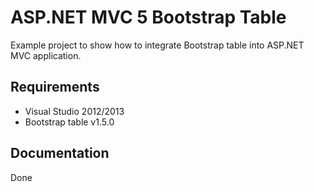 # ASP.NET MVC 5 Bootstrap Table
Example project to show how to integrate Bootstrap table into ASP.NET MVC application.

## Requirements
* Visual Studio 2012/2013
* Bootstrap table v1.5.0

## Documentation
Done

